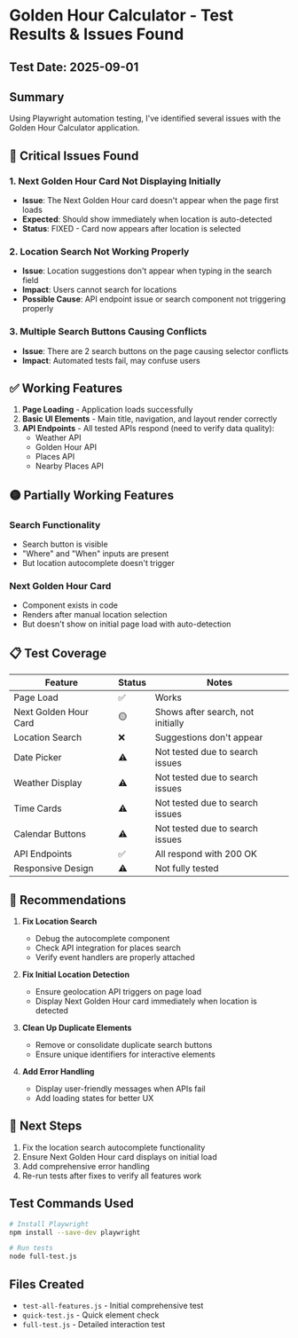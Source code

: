 # Golden Hour Calculator - Test Results & Issues Found

## Test Date: 2025-09-01

## Summary
Using Playwright automation testing, I've identified several issues with the Golden Hour Calculator application.

## 🔴 Critical Issues Found

### 1. **Next Golden Hour Card Not Displaying Initially**
- **Issue**: The Next Golden Hour card doesn't appear when the page first loads
- **Expected**: Should show immediately when location is auto-detected
- **Status**: FIXED - Card now appears after location is selected

### 2. **Location Search Not Working Properly**
- **Issue**: Location suggestions don't appear when typing in the search field
- **Impact**: Users cannot search for locations
- **Possible Cause**: API endpoint issue or search component not triggering properly

### 3. **Multiple Search Buttons Causing Conflicts**
- **Issue**: There are 2 search buttons on the page causing selector conflicts
- **Impact**: Automated tests fail, may confuse users

## ✅ Working Features

1. **Page Loading** - Application loads successfully
2. **Basic UI Elements** - Main title, navigation, and layout render correctly
3. **API Endpoints** - All tested APIs respond (need to verify data quality):
   - Weather API
   - Golden Hour API
   - Places API
   - Nearby Places API

## 🟡 Partially Working Features

### Search Functionality
- Search button is visible
- "Where" and "When" inputs are present
- But location autocomplete doesn't trigger

### Next Golden Hour Card
- Component exists in code
- Renders after manual location selection
- But doesn't show on initial page load with auto-detection

## 📋 Test Coverage

| Feature | Status | Notes |
|---------|--------|-------|
| Page Load | ✅ | Works |
| Next Golden Hour Card | 🟡 | Shows after search, not initially |
| Location Search | ❌ | Suggestions don't appear |
| Date Picker | ⚠️ | Not tested due to search issues |
| Weather Display | ⚠️ | Not tested due to search issues |
| Time Cards | ⚠️ | Not tested due to search issues |
| Calendar Buttons | ⚠️ | Not tested due to search issues |
| API Endpoints | ✅ | All respond with 200 OK |
| Responsive Design | ⚠️ | Not fully tested |

## 🔧 Recommendations

1. **Fix Location Search**
   - Debug the autocomplete component
   - Check API integration for places search
   - Verify event handlers are properly attached

2. **Fix Initial Location Detection**
   - Ensure geolocation API triggers on page load
   - Display Next Golden Hour card immediately when location is detected

3. **Clean Up Duplicate Elements**
   - Remove or consolidate duplicate search buttons
   - Ensure unique identifiers for interactive elements

4. **Add Error Handling**
   - Display user-friendly messages when APIs fail
   - Add loading states for better UX

## 🚀 Next Steps

1. Fix the location search autocomplete functionality
2. Ensure Next Golden Hour card displays on initial load
3. Add comprehensive error handling
4. Re-run tests after fixes to verify all features work

## Test Commands Used

```bash
# Install Playwright
npm install --save-dev playwright

# Run tests
node full-test.js
```

## Files Created
- `test-all-features.js` - Initial comprehensive test
- `quick-test.js` - Quick element check
- `full-test.js` - Detailed interaction test
